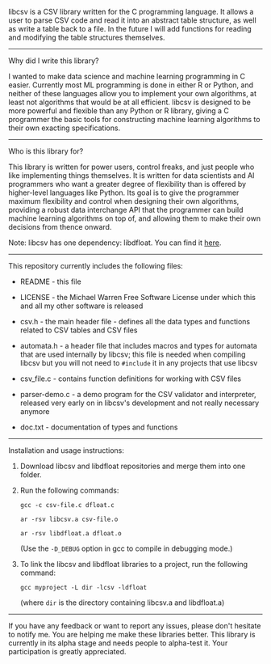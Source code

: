 libcsv is a CSV library written for the C programming language. It allows
a user to parse CSV code and read it into an abstract table structure, as
well as write a table back to a file. In the future I will add functions
for reading and modifying the table structures themselves.

---------------------------------------------------------------------------

Why did I write this library?

I wanted to make data science and machine learning programming in C
easier. Currently most ML programming is done in either R or Python,
and neither of these languages allow you to implement your own
algorithms, at least not algorithms that would be at all efficient. libcsv
is designed to be more powerful and flexible than any Python or R library,
giving a C programmer the basic tools for constructing machine learning
algorithms to their own exacting specifications.

---------------------------------------------------------------------------

Who is this library for?

This library is written for power users, control freaks, and just people
who like implementing things themselves. It is written for data scientists
and AI programmers who want a greater degree of flexibility than is
offered by higher-level languages like Python. Its goal is to give the
programmer maximum flexibility and control when designing their own
algorithms, providing a robust data interchange API that the programmer
can build machine learning algorithms on top of, and allowing them to
make their own decisions from thence onward.

Note: libcsv has one dependency: libdfloat. You can find it
[here](https://github.com/PsychoCod3r/libdfloat).

---------------------------------------------------------------------------

This repository currently includes the following files:

- README - this file

- LICENSE - the Michael Warren Free Software License under which this and
  all my other software is released

- csv.h - the main header file - defines all the data types and functions
  related to CSV tables and CSV files

- automata.h - a header file that includes macros and types for automata
  that are used internally by libcsv; this file is needed when compiling
  libcsv but you will not need to `#include` it in any projects that use
  libcsv

- csv_file.c - contains function definitions for working with CSV files

- parser-demo.c - a demo program for the CSV validator and interpreter,
  released very early on in libcsv's development and not really necessary
  anymore

- doc.txt - documentation of types and functions

---------------------------------------------------------------------------

Installation and usage instructions:

1. Download libcsv and libdfloat repositories and merge them into
   one folder.

2. Run the following commands:

   `gcc -c csv-file.c dfloat.c`

   `ar -rsv libcsv.a csv-file.o`

   `ar -rsv libdfloat.a dfloat.o`

   (Use the `-D_DEBUG` option in gcc to compile in debugging mode.)

3. To link the libcsv and libdfloat libraries to a project, run the
   following command:

   `gcc myproject -L dir -lcsv -ldfloat`

   (where `dir` is the directory containing libcsv.a and libdfloat.a)

---------------------------------------------------------------------------

If you have any feedback or want to report any issues, please don't
hesitate to notify me. You are helping me make these libraries
better. This library is currently in its alpha stage and needs people
to alpha-test it. Your participation is greatly appreciated.
